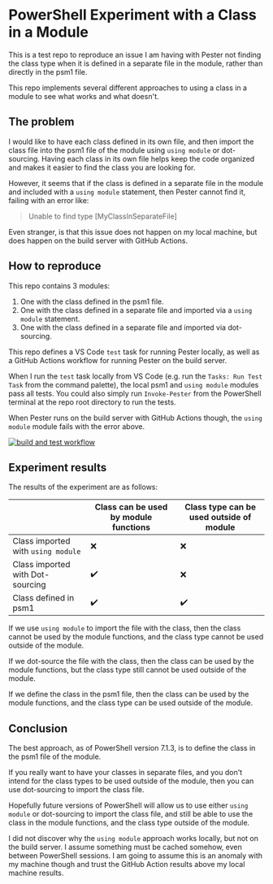 # PowerShell Experiment with a Class in a Module

This is a test repo to reproduce an issue I am having with Pester not finding the class type when it is defined in a separate file in the module, rather than directly in the psm1 file.

This repo implements several different approaches to using a class in a module to see what works and what doesn't.

## The problem

I would like to have each class defined in its own file, and then import the class file into the psm1 file of the module using `using module` or dot-sourcing.
Having each class in its own file helps keep the code organized and makes it easier to find the class you are looking for.

However, it seems that if the class is defined in a separate file in the module and included with a `using module` statement, then Pester cannot find it, failing with an error like:

> Unable to find type [MyClassInSeparateFile]

Even stranger, is that this issue does not happen on my local machine, but does happen on the build server with GitHub Actions.

## How to reproduce

This repo contains 3 modules:

1. One with the class defined in the psm1 file.
1. One with the class defined in a separate file and imported via a `using module` statement.
1. One with the class defined in a separate file and imported via dot-sourcing.

This repo defines a VS Code `test` task for running Pester locally, as well as a GitHub Actions workflow for running Pester on the build server.

When I run the `test` task locally from VS Code (e.g. run the `Tasks: Run Test Task` from the command palette), the local psm1 and `using module` modules pass all tests.
You could also simply run `Invoke-Pester` from the PowerShell terminal at the repo root directory to run the tests.

When Pester runs on the build server with GitHub Actions though, the `using module` module fails with the error above.

[![build and test workflow](https://github.com/deadlydog/PowerShell.Experiment.ClassInModule/actions/workflows/build-and-test-powershell-module.yml/badge.svg)](https://github.com/deadlydog/PowerShell.Experiment.ClassInModule/actions/workflows/build-and-test-powershell-module.yml)

## Experiment results

The results of the experiment are as follows:

|                                    | Class can be used by module functions | Class type can be used outside of module |
| ---------------------------------- | ------------------------------------- | ---------------------------------------- |
| Class imported with `using module` | ❌                                     | ❌                                     |
| Class imported with Dot-sourcing   | ✔️                                     | ❌                                     |
| Class defined in psm1              | ✔️                                     | ✔️                                     |

If we use `using module` to import the file with the class, then the class cannot be used by the module functions, and the class type cannot be used outside of the module.

If we dot-source the file with the class, then the class can be used by the module functions, but the class type still cannot be used outside of the module.

If we define the class in the psm1 file, then the class can be used by the module functions, and the class type can be used outside of the module.

## Conclusion

The best approach, as of PowerShell version 7.1.3, is to define the class in the psm1 file of the module.

If you really want to have your classes in separate files, and you don't intend for the class types to be used outside of the module, then you can use dot-sourcing to import the class file.

Hopefully future versions of PowerShell will allow us to use either `using module` or dot-sourcing to import the class file, and still be able to use the class in the module functions, and the class type outside of the module.

I did not discover why the `using module` approach works locally, but not on the build server.
I assume something must be cached somehow, even between PowerShell sessions.
I am going to assume this is an anomaly with my machine though and trust the GitHub Action results above my local machine results.
